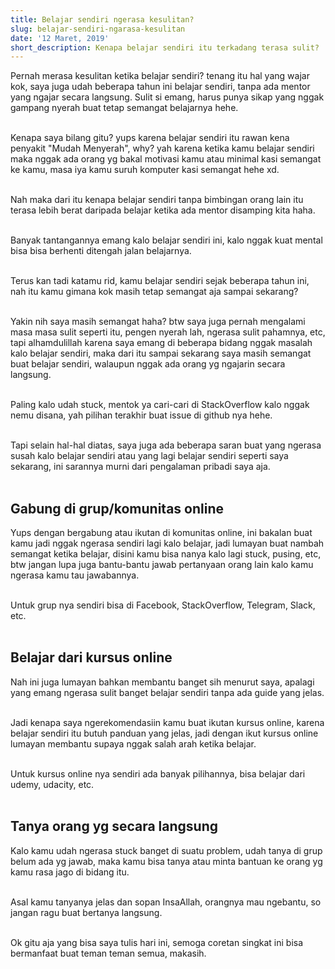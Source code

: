 ```yaml
---
title: Belajar sendiri ngerasa kesulitan?
slug: belajar-sendiri-ngarasa-kesulitan
date: '12 Maret, 2019'
short_description: Kenapa belajar sendiri itu terkadang terasa sulit?
---
```


Pernah merasa kesulitan ketika belajar sendiri? tenang itu hal yang wajar kok, saya juga udah beberapa tahun ini belajar sendiri, tanpa ada mentor yang ngajar secara langsung. Sulit si emang, harus punya sikap yang nggak gampang nyerah buat tetap semangat belajarnya hehe.
<br/><br/>

Kenapa saya bilang gitu? yups karena belajar sendiri itu rawan kena penyakit "Mudah Menyerah", why? yah karena ketika kamu belajar sendiri maka nggak ada orang yg bakal motivasi kamu atau minimal kasi semangat ke kamu, masa iya kamu suruh komputer kasi semangat hehe xd.
<br/><br/>

Nah maka dari itu kenapa belajar sendiri tanpa bimbingan orang lain itu terasa lebih berat daripada belajar ketika ada mentor disamping kita haha.
<br/><br/>

Banyak tantangannya emang kalo belajar sendiri ini, kalo nggak kuat mental bisa bisa berhenti ditengah jalan belajarnya.
<br/><br/>

Terus kan tadi katamu rid, kamu belajar sendiri sejak beberapa tahun ini, nah itu kamu gimana kok masih tetap semangat aja sampai sekarang?
<br/><br/>

Yakin nih saya masih semangat haha? btw saya juga pernah mengalami masa masa sulit seperti itu, pengen nyerah lah, ngerasa sulit pahamnya, etc, tapi alhamdulillah karena saya emang di beberapa bidang nggak masalah kalo belajar sendiri, maka dari itu sampai sekarang saya masih semangat buat belajar sendiri, walaupun nggak ada orang yg ngajarin secara langsung.
<br/><br/>

Paling kalo udah stuck, mentok ya cari-cari di StackOverflow kalo nggak nemu disana, yah pilihan terakhir buat issue di github nya hehe.
<br/><br/>

Tapi selain hal-hal diatas, saya juga ada beberapa saran buat yang ngerasa susah kalo belajar sendiri atau yang lagi belajar sendiri seperti saya sekarang, ini sarannya murni dari pengalaman pribadi saya aja.
<br/><br/>

<h2> Gabung di grup/komunitas online </h2>
Yups dengan bergabung atau ikutan di komunitas online, ini bakalan buat kamu jadi nggak ngerasa sendiri lagi kalo belajar, jadi lumayan buat nambah semangat ketika belajar, disini kamu bisa nanya kalo lagi stuck, pusing, etc, btw jangan lupa juga bantu-bantu jawab pertanyaan orang lain kalo kamu ngerasa kamu tau jawabannya.
<br/><br/>

Untuk grup nya sendiri bisa di Facebook, StackOverflow, Telegram, Slack, etc.
<br/><br/>

<h2> Belajar dari kursus online </h2>
Nah ini juga lumayan bahkan membantu banget sih menurut saya, apalagi yang emang ngerasa sulit banget belajar sendiri tanpa ada guide yang jelas. 
<br/><br/>

Jadi kenapa saya ngerekomendasiin kamu buat ikutan kursus online, karena belajar sendiri itu butuh panduan yang jelas, jadi dengan ikut kursus online lumayan membantu supaya nggak salah arah ketika belajar.
<br/><br/>

Untuk kursus online nya sendiri ada banyak pilihannya, bisa belajar dari udemy, udacity, etc.
<br/><br/>

<h2> Tanya orang yg secara langsung </h2>
Kalo kamu udah ngerasa stuck banget di suatu problem, udah tanya di grup belum ada yg jawab, maka kamu bisa tanya atau minta bantuan ke orang yg kamu rasa jago di bidang itu.
<br/><br/>

Asal kamu tanyanya jelas dan sopan InsaAllah, orangnya mau ngebantu, so jangan ragu buat bertanya langsung.
<br/><br/>

Ok gitu aja yang bisa saya tulis hari ini, semoga coretan singkat ini bisa bermanfaat buat teman teman semua, makasih.
<br/><br/>